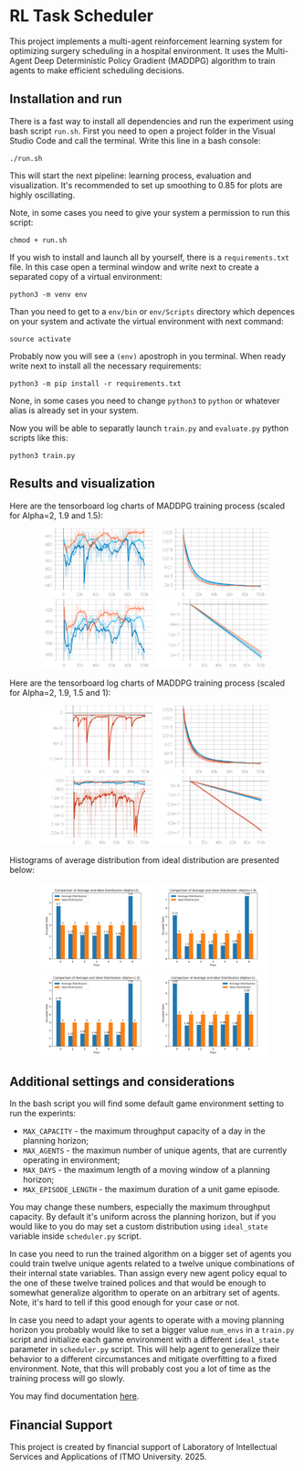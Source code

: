 # RL Task Scheduler

This project implements a multi-agent reinforcement learning system for optimizing surgery scheduling in a hospital environment. It uses the Multi-Agent Deep Deterministic Policy Gradient (MADDPG) algorithm to train agents to make efficient scheduling decisions.

## Installation and run
There is a fast way to install all dependencies and run the experiment using bash script `run.sh`. First you need to open a project folder in the Visual Studio Code and call the terminal. Write this line in a bash console:

```
./run.sh
```
This will start the next pipeline: learning process, evaluation and visualization. It's recommended to set up smoothing to 0.85 for plots are highly oscillating.

Note, in some cases you need to give your system a permission to run this script:
```
chmod + run.sh
```

If you wish to install and launch all by yourself, there is a `requirements.txt` file. In this case open a terminal window and write next to create a separated copy of a virtual environment:

```
python3 -m venv env
```
Than you need to get to a `env/bin` or `env/Scripts` directory which depences on your system and activate the virtual environment with next command:

```
source activate
```

Probably now you will see a `(env)` apostroph in you terminal. When ready write next to install all the necessary requirements:

```
python3 -m pip install -r requirements.txt
```
None, in some cases you need to change `python3` to `python` or whatever alias is already set in your system.

Now you will be able to separatly launch `train.py` and `evaluate.py` python scripts like this:

```
python3 train.py
```

## Results and visualization

Here are the tensorboard log charts of MADDPG training process (scaled for Alpha=2, 1.9 and 1.5):

<p align="center">
  <img src="assets/Avarage Fitnesses-4.svg" alt="fitness-1" width="200"/>
  <img src="assets/Average Approx KL-7.svg" alt="kl-1" width="200"/>
  <img src="assets/Average Scores-6.svg" alt="scores-1" width="200"/>
  <img src="assets/Cumulative Reward-6.svg" alt="scores-1" width="200"/>
</p>

Here are the tensorboard log charts of MADDPG training process (scaled for Alpha=2, 1.9, 1.5 and 1):

<p align="center">
  <img src="assets/Avarage Fitnesses-3.svg" alt="fitness-1" width="200"/>
  <img src="assets/Average Approx KL-6.svg" alt="kl-1" width="200"/>
  <img src="assets/Average Scores-5.svg" alt="scores-1" width="200"/>
  <img src="assets/Cumulative Reward-5.svg" alt="scores-1" width="200"/>
</p>

Histograms of average distribution from ideal distribution are presented below:

<p align="center">
  <img src="assets/distribution_chart2.svg" alt="dist-1" width="200"/>
  <img src="assets/distribution_chart19.svg" alt="kl-1" width="200"/>
  <img src="assets/distribution_chart15.svg" alt="scores-1" width="200"/>
  <img src="assets/distribution_chart1.svg" alt="scores-1" width="200"/>
</p>

## Additional settings and considerations

In the bash script you will find some default game environment setting to run the experints:
- `MAX_CAPACITY` - the maximum throughput capacity of a day in the planning horizon;
- `MAX_AGENTS` - the maximun number of unique agents, that are currently operating in environment;
- `MAX_DAYS` - the maximum length of a moving window of a planning horizon;
- `MAX_EPISODE_LENGTH` - the maximum duration of a unit game episode.

You may change these numbers, especially the maximum throughput capacity. By default it's uniform across the planning horizon, but if you would like to you do may set a custom distribution using `ideal_state` variable inside `sсheduler.py` script.

In case you need to run the trained algorithm on a bigger set of agents you could train twelve unique agents related to a twelve unique combinations of their internal state variables. Than assign every new agent policy equal to the one of these twelve trained polices and that would be enough to somewhat generalize algorithm to operate on an arbitrary set of agents. Note, it's hard to tell if this good enough for your case or not.

In case you need to adapt your agents to operate with a moving planning horizon you probably would like to set a bigger value `num_envs` in a `train.py` script and initialize each game environment with a different `ideal_state` parameter in `sсheduler.py` script. This will help agent to generalize their behavior to a different circumstances and mitigate overfitting to a fixed environment. Note, that this will probably cost you a lot of time as the training process will go slowly.

You may find documentation [here](https://github.com/artemisak/rl-task-scheduler/blob/main/DOCUMENTATION.md).

## Financial Support

This project is created by financial support of Laboratory of Intellectual Services and Applications of ITMO University. 2025.

